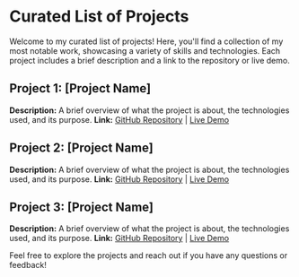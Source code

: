 # Curated List of Projects

Welcome to my curated list of projects! Here, you'll find a collection of my most notable work, showcasing a variety of skills and technologies. Each project includes a brief description and a link to the repository or live demo.

## Project 1: [Project Name]
**Description:** A brief overview of what the project is about, the technologies used, and its purpose.
**Link:** [GitHub Repository](#) | [Live Demo](#)

## Project 2: [Project Name]
**Description:** A brief overview of what the project is about, the technologies used, and its purpose.
**Link:** [GitHub Repository](#) | [Live Demo](#)

## Project 3: [Project Name]
**Description:** A brief overview of what the project is about, the technologies used, and its purpose.
**Link:** [GitHub Repository](#) | [Live Demo](#)

Feel free to explore the projects and reach out if you have any questions or feedback!